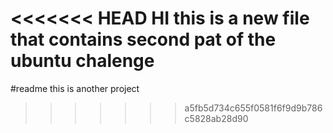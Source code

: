 <<<<<<< HEAD
HI this is a new file  that contains second pat of the ubuntu chalenge 
=======
#readme
this is another project
>>>>>>> a5fb5d734c655f0581f6f9d9b786c5828ab28d90
